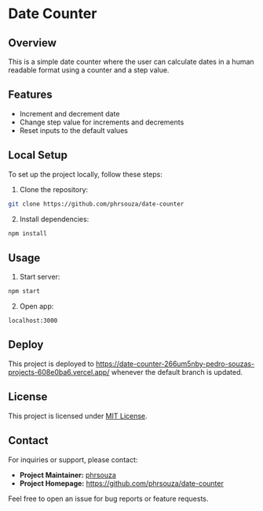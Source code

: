 # Date Counter

## Overview

This is a simple date counter where the user can calculate dates in a human readable format using a counter and a step value.

## Features

- Increment and decrement date
- Change step value for increments and decrements
- Reset inputs to the default values

## Local Setup

To set up the project locally, follow these steps:

1. Clone the repository:

```bash
git clone https://github.com/phrsouza/date-counter
```

2. Install dependencies:

```bash
npm install
```

## Usage

1. Start server:

```bash
npm start
```

2. Open app:

```
localhost:3000
```

## Deploy

This project is deployed to https://date-counter-266um5nby-pedro-souzas-projects-608e0ba6.vercel.app/ whenever the default branch is updated.

## License

This project is licensed under [MIT License](https://opensource.org/licenses/MIT).

## Contact

For inquiries or support, please contact:

- **Project Maintainer:** [phrsouza](https://github.com/phrsouza)
- **Project Homepage:** https://github.com/phrsouza/date-counter

Feel free to open an issue for bug reports or feature requests.

